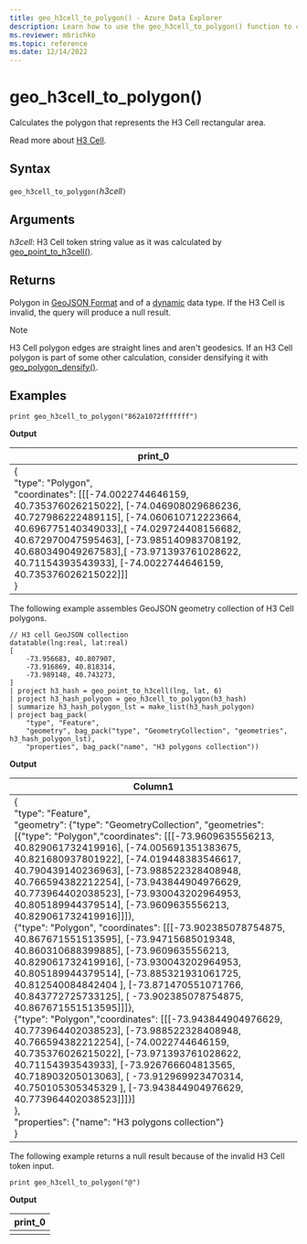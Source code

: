 ```yaml
---
title: geo_h3cell_to_polygon() - Azure Data Explorer
description: Learn how to use the geo_h3cell_to_polygon() function to calculate the polygon that represents the H3 Cell rectangular area.
ms.reviewer: mbrichko
ms.topic: reference
ms.date: 12/14/2022
---
```

# geo_h3cell_to_polygon()

Calculates the polygon that represents the H3 Cell rectangular area.

Read more about [H3 Cell](https://eng.uber.com/h3/).

## Syntax

`geo_h3cell_to_polygon(`*h3cell*`)`

## Arguments

*h3cell*: H3 Cell token string value as it was calculated by [geo_point_to_h3cell()](geo-point-to-h3cell-function.md).

## Returns

Polygon in [GeoJSON Format](https://tools.ietf.org/html/rfc7946) and of a [dynamic](./scalar-data-types/dynamic.md) data type. If the H3 Cell is invalid, the query will produce a null result.

> [!NOTE]
> H3 Cell polygon edges are straight lines and aren't geodesics. If an H3 Cell polygon is part of some other calculation, consider densifying it with [geo_polygon_densify()](geo-polygon-densify-function.md).

## Examples

<!-- csl: https://help.kusto.windows.net/Samples -->
```kusto
print geo_h3cell_to_polygon("862a1072fffffff")
```

**Output**

|print_0|
|---|
|{<br>"type": "Polygon",<br>"coordinates": [[[-74.0022744646159, 40.735376026215022], [-74.046908029686236, 40.727986222489115], [-74.060610712223664, 40.696775140349033],[  -74.029724408156682, 40.672970047595463], [-73.985140983708192, 40.680349049267583],[  -73.971393761028622, 40.71154393543933], [-74.0022744646159, 40.735376026215022]]]<br>}|

The following example assembles GeoJSON geometry collection of H3 Cell polygons.

<!-- csl: https://help.kusto.windows.net/Samples -->
```kusto
// H3 cell GeoJSON collection
datatable(lng:real, lat:real)
[
    -73.956683, 40.807907,
    -73.916869, 40.818314,
    -73.989148, 40.743273,
]
| project h3_hash = geo_point_to_h3cell(lng, lat, 6)
| project h3_hash_polygon = geo_h3cell_to_polygon(h3_hash)
| summarize h3_hash_polygon_lst = make_list(h3_hash_polygon)
| project bag_pack(
    "type", "Feature",
    "geometry", bag_pack("type", "GeometryCollection", "geometries", h3_hash_polygon_lst),
    "properties", bag_pack("name", "H3 polygons collection"))
```

**Output**

|Column1|
|---|
|{<br>"type": "Feature",<br>"geometry": {"type": "GeometryCollection", "geometries": [{"type": "Polygon","coordinates": [[[-73.9609635556213, 40.829061732419916], [-74.005691351383675, 40.821680937801922], [-74.019448383546617, 40.790439140236963], [-73.988522328408948, 40.766594382212254], [-73.943844904976629, 40.773964402038523], [-73.930043202964953, 40.805189944379514], [-73.9609635556213, 40.829061732419916]]]},<br>{"type": "Polygon", "coordinates": [[[-73.902385078754875, 40.867671551513595], [-73.94715685019348, 40.860310688399885], [-73.9609635556213, 40.829061732419916], [-73.930043202964953, 40.805189944379514], [-73.885321931061725, 40.812540084842404 ], [-73.871470551071766, 40.843772725733125], [ -73.902385078754875, 40.867671551513595]]]},<br>{"type": "Polygon","coordinates": [[[-73.943844904976629, 40.773964402038523], [-73.988522328408948, 40.766594382212254], [-74.0022744646159, 40.735376026215022], [-73.971393761028622, 40.71154393543933], [-73.926766604813565, 40.718903205013063], [ -73.912969923470314, 40.750105305345329 ], [-73.943844904976629, 40.773964402038523]]]}]<br>},<br>"properties": {"name": "H3 polygons collection"}<br>}|

The following example returns a null result because of the invalid H3 Cell token input.

<!-- csl: https://help.kusto.windows.net/Samples -->
```kusto
print geo_h3cell_to_polygon("@")
```

**Output**

|print_0|
|---|
||
